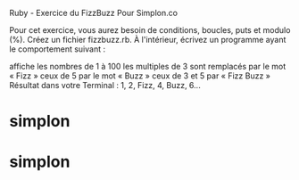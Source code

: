 Ruby - Exercice du FizzBuzz Pour Simplon.co


Pour cet exercice, vous aurez besoin de conditions, boucles, puts et modulo (%). 
Créez un fichier fizzbuzz.rb. À l'intérieur, écrivez un programme ayant le comportement suivant :

affiche les nombres de 1 à 100
les multiples de 3 sont remplacés par le mot « Fizz »
ceux de 5 par le mot « Buzz »
ceux de 3 et 5 par « Fizz Buzz »
Résultat dans votre Terminal : 1, 2, Fizz, 4, Buzz, 6...


# simplon
# simplon
